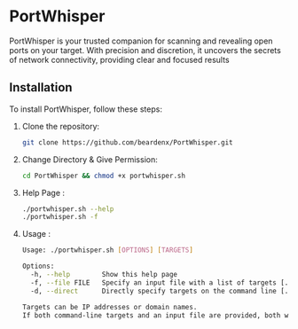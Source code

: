 # PortWhisper
PortWhisper is your trusted companion for scanning and revealing open ports on your target. With precision and discretion, it uncovers the secrets of network connectivity, providing clear and focused results

## Installation

To install PortWhisper, follow these steps:
1. Clone the repository:

   ```bash
   git clone https://github.com/beardenx/PortWhisper.git

2. Change Directory & Give Permission:

   ```bash
   cd PortWhisper && chmod +x portwhisper.sh   

3. Help Page :

   ```bash
   ./portwhisper.sh --help
   ./portwhisper.sh -f

4. Usage :

   ```bash
   Usage: ./portwhisper.sh [OPTIONS] [TARGETS]

   Options:
     -h, --help        Show this help page
     -f, --file FILE   Specify an input file with a list of targets [./portwhisper.sh -f taget.txt]
     -d, --direct      Directly specify targets on the command line [./portwhisper.sh -d example.com example2.com]

   Targets can be IP addresses or domain names.
   If both command-line targets and an input file are provided, both will be scanned.
